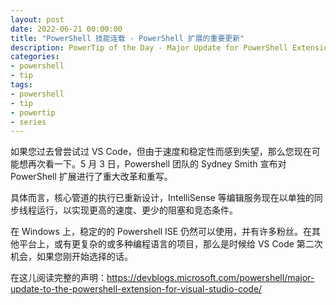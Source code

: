 ```yaml
---
layout: post
date: 2022-06-21 00:00:00
title: "PowerShell 技能连载 - PowerShell 扩展的重要更新"
description: PowerTip of the Day - Major Update for PowerShell Extensions
categories:
- powershell
- tip
tags:
- powershell
- tip
- powertip
- series
---
```

如果您过去曾尝试过 VS Code，但由于速度和稳定性而感到失望，那么您现在可能想再次看一下。5 月 3 日，Powershell 团队的 Sydney Smith 宣布对 PowerShell 扩展进行了重大改革和重写。

具体而言，核心管道的执行已重新设计，IntelliSense 等编辑服务现在以单独的同步线程运行，以实现更高的速度、更少的阻塞和竞态条件。

在 Windows 上，稳定的的 Powershell ISE 仍然可以使用，并有许多粉丝。在其他平台上，或有更复杂的或多种编程语言的项目，那么是时候给 VS Code 第二次机会，如果您刚开始选择的话。

在这儿阅读完整的声明：https://devblogs.microsoft.com/powershell/major-update-to-the-powershell-extension-for-visual-studio-code/

<!--本文国际来源：[Major Update for PowerShell Extensions](https://community.idera.com/database-tools/powershell/powertips/b/tips/posts/major-update-for-powershell-extensions)-->

